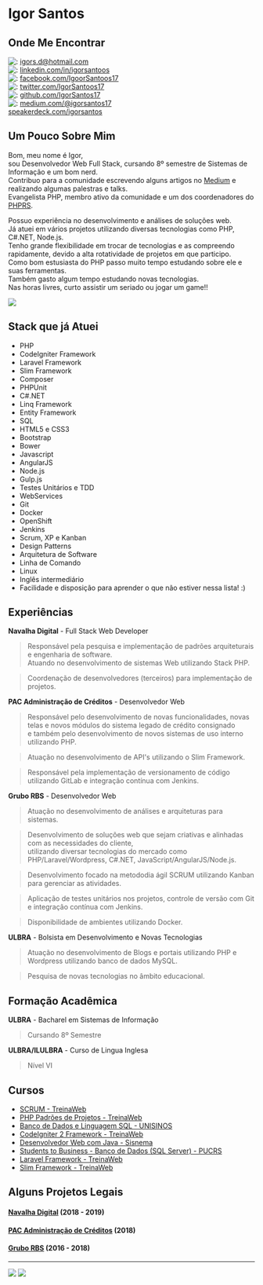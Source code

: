 # Igor Santos

## Onde Me Encontrar
![:](https://cdn3.iconfinder.com/data/icons/social-media-logos-flat-colorful-1/2048/5382_-_Outlook-20.png) [igors.d@hotmail.com](mailto:igors.d@hotmail.com)  
![:](https://cdn2.iconfinder.com/data/icons/social-icon-3/512/social_style_3_in-20.png) [linkedin.com/in/igorsantoos](https://www.linkedin.com/in/igorsantoos)  
![:](https://cdn0.iconfinder.com/data/icons/small-n-flat/24/678128-social-facebook-20.png) [facebook.com/IgoorSantoos17](https://www.facebook.com/IgoorSantoos17)  
![:](https://cdn1.iconfinder.com/data/icons/social-signature/512/Twitter_Color-20.png) [twitter.com/IgorSantoos17](https://www.twitter.com/IgorSantoos17)  
![:](https://cdn4.iconfinder.com/data/icons/ionicons/512/icon-social-github-20.png) [github.com/IgorSantos17](https://github.com/IgorSantos17)  
![:](https://cdn4.iconfinder.com/data/icons/picons-social/57/53-medium-3-20.png) [medium.com/@igorsantos17](https://medium.com/@igorsantos17)  
[speakerdeck.com/igorsantos](https://speakerdeck.com/igorsantos)


## Um Pouco Sobre Mim
Bom, meu nome é Igor,  
sou Desenvolvedor Web Full Stack, cursando 8º semestre de Sistemas de Informação e um bom nerd.  
Contribuo para a comunidade escrevendo alguns artigos no [Medium](https://medium.com/@igorsantos17) e realizando algumas palestras e talks.   
Evangelista PHP, membro ativo da comunidade e um dos coordenadores do [PHPRS](https://www.meetup.com/pt-BR/PHP-RS/).      

Possuo experiência no desenvolvimento e análises de soluções web.  
Já atuei em vários projetos utilizando diversas tecnologias como PHP, C#.NET, Node.js.   
Tenho grande flexibilidade em trocar de tecnologias e as compreendo rapidamente, devido a alta rotatividade de projetos em que participo.  
Como bom estusiasta do PHP passo muito tempo estudando sobre ele e suas ferramentas.  
Também gasto algum tempo estudando novas tecnologias.  
Nas horas livres, curto assistir um seriado ou jogar um game!!


<a href="https://certificacao.imasters.com.br/certificates/1450">
  <img src="https://certificacao.imasters.com.br/certificates/1450/email_seal" />
</a>

## Stack que já Atuei
- PHP
- CodeIgniter Framework
- Laravel Framework
- Slim Framework
- Composer
- PHPUnit
- C#.NET
- Linq Framework
- Entity Framework
- SQL
- HTML5 e CSS3
- Bootstrap
- Bower
- Javascript
- AngularJS
- Node.js
- Gulp.js
- Testes Unitários e TDD
- WebServices
- Git
- Docker
- OpenShift
- Jenkins
- Scrum, XP e Kanban
- Design Patterns
- Arquitetura de Software
- Linha de Comando
- Linux
- Inglês intermediário
- Facilidade e disposição para aprender o que não estiver nessa lista! :)

## Experiências
**Navalha Digital** - Full Stack Web Developer
> Responsável pela pesquisa e implementação de padrões arquiteturais e engenharia de software.   
Atuando no desenvolvimento de sistemas Web utilizando Stack PHP.   

> Coordenação de desenvolvedores (terceiros) para implementação de projetos.


**PAC Administração de Créditos** - Desenvolvedor Web
> Responsável pelo desenvolvimento de novas funcionalidades, novas telas e novos módulos do sistema legado de crédito consignado  
e também pelo desenvolvimento de novos sistemas de uso interno utilizando PHP.  

> Atuação no desenvolvimento de API's utilizando o Slim Framework.  

> Responsável pela implementação de versionamento de código utilizando GitLab e integração contínua com Jenkins.

**Grubo RBS** - Desenvolvedor Web
> Atuação no desenvolvimento de análises e arquiteturas para sistemas.  

> Desenvolvimento de soluções web que sejam criativas e alinhadas com as necessidades do cliente,  
utilizando diversar tecnologias do mercado como PHP/Laravel/Wordpress, C#.NET, JavaScript/AngularJS/Node.js.  

> Desenvolvimento focado na metododia ágil SCRUM utilizando Kanban para gerenciar as atividades.  

> Aplicação de testes unitários nos projetos, controle de versão com Git e integração contínua com Jenkins.  

> Disponibilidade de ambientes utilizando Docker.

**ULBRA** - Bolsista em Desenvolvimento e Novas Tecnologias
> Atuação no desenvolvimento de Blogs e portais utilizando PHP e Wordpress utilizando banco de dados MySQL.

> Pesquisa de novas tecnologias no âmbito educacional.

## Formação Acadêmica
**ULBRA** - Bacharel em Sistemas de Informação
> Cursando 8º Semestre

**ULBRA/ILULBRA** - Curso de Lingua Inglesa 
> Nível VI

## Cursos
- [SCRUM - TreinaWeb](https://drive.google.com/file/d/0B9Jduql5E7H5NDZpZTVnUlpmbW8/view)
- [PHP Padrões de Projetos - TreinaWeb](https://drive.google.com/file/d/0B9Jduql5E7H5ZTZ0TG9oMXZQd1E/view)
- [Banco de Dados e Linguagem SQL - UNISINOS](https://drive.google.com/file/d/0B9Jduql5E7H5ZkdqaHlpMXd4QU0/view)
- [CodeIgniter 2 Framework - TreinaWeb](https://drive.google.com/file/d/0B9Jduql5E7H5VnBfdjhoMmp4Tms/view)
- [Desenvolvedor Web com Java - Sisnema](https://drive.google.com/file/d/0B9Jduql5E7H5di1CLXhzMi1hWUE/view)
- [Students to Business - Banco de Dados (SQL Server) - PUCRS](https://drive.google.com/file/d/0B9Jduql5E7H5ZUxFODJ5c3hlS0E/view)
- [Laravel Framework - TreinaWeb](https://drive.google.com/file/d/0B9Jduql5E7H5aG1RNzJVaXp4VW8/view)
- [Slim Framework - TreinaWeb](https://drive.google.com/file/d/0B9Jduql5E7H5M1MyWnM1TlE3RUU/)

## Alguns Projetos Legais

#### [Navalha Digital](projetos/navalha.md) (2018 - 2019)  
#### [PAC Administração de Créditos](projetos/pac.md) (2018)  
#### [Grubo RBS](projetos/rbs.md) (2016 - 2018)  

<hr>

[<img src="http://br.phptherightway.com/images/banners/sq-btn-125x125.png">](http://br.phptherightway.com/)
[<img src="http://www.phprs.com.br/wp-content/uploads/2016/01/phprs_logo_pq.png">](https://www.meetup.com/pt-BR/PHP-RS/)
